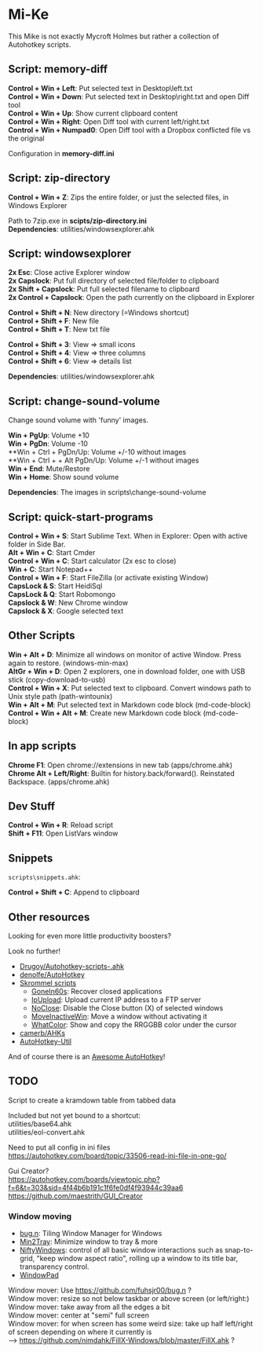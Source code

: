 Mi-Ke
=====
This Mike is not exactly Mycroft Holmes but rather a collection of Autohotkey scripts.

Script: memory-diff
-------------------
**Control + Win + Left**: Put selected text in Desktop\left.txt  
**Control + Win + Down**: Put selected text in Desktop\right.txt and open Diff tool  
**Control + Win + Up**: Show current clipboard content  
**Control + Win + Right**: Open Diff tool with current left/right.txt  
**Control + Win + Numpad0**: Open Diff tool with a Dropbox conflicted file vs the original  

Configuration in **memory-diff.ini**


Script: zip-directory
---------------------
**Control + Win + Z**: Zips the entire folder, or just the selected files, in Windows Explorer  

Path to 7zip.exe in **scipts/zip-directory.ini**  
**Dependencies**: utilities/windowsexplorer.ahk  


Script: windowsexplorer
-----------------------
**2x Esc**: Close active Explorer window  
**2x Capslock**: Put full directory of selected file/folder to clipboard  
**2x Shift + Capslock**: Put full selected filename to clipboard  
**2x Control + Capslock**: Open the path currently on the clipboard in Explorer  

**Control + Shift + N**: New directory (=Windows shortcut)  
**Control + Shift + F**: New file  
**Control + Shift + T**: New txt file  

**Control + Shift + 3**: View => small icons  
**Control + Shift + 4**: View => three columns  
**Control + Shift + 6**: View => details list  

**Dependencies**: utilities/windowsexplorer.ahk


Script: change-sound-volume
---------------------------
Change sound volume with 'funny' images.  

**Win + PgUp**: Volume +10  
**Win + PgDn**: Volume -10  
**Win + Ctrl + PgDn/Up: Volume +/-10 without images  
**Win + Ctrl + + Alt PgDn/Up: Volume +/-1 without images  
**Win + End**: Mute/Restore  
**Win + Home**: Show sound volume  

**Dependencies**: The images in scripts\change-sound-volume


Script: quick-start-programs
----------------------------
**Control + Win + S**: Start Sublime Text. When in Explorer: Open with active folder in Side Bar.  
**Alt + Win + C**: Start Cmder  
**Control + Win + C**: Start calculator (2x esc to close)  
**Win + C**: Start Notepad++  
**Control + Win + F**: Start FileZilla (or activate existing Window)  
**CapsLock & S**: Start HeidiSql  
**CapsLock & Q**: Start Robomongo  
**Capslock & W**: New Chrome window  
**Capslock & X**: Google selected text  


Other Scripts
-------------
**Win + Alt + D**: Minimize all windows on monitor of active Window. Press again to restore. (windows-min-max)  
**AltGr + Win + D**: Open 2 explorers, one in download folder, one with USB stick (copy-download-to-usb)  
**Control + Win + X**: Put selected text to clipboard. Convert windows path to Unix style path (path-wintounix)  
**Win + Alt + M**: Put selected text in Markdown code block (md-code-block)  
**Control + Win + Alt + M**: Create new Markdown code block (md-code-block)  


In app scripts
--------------
**Chrome F1**: Open chrome://extensions in new tab (apps/chrome.ahk)  
**Chrome Alt + Left/Right**: Builtin for history.back/forward(). Reinstated Backspace. (apps/chrome.ahk)  


Dev Stuff
---------
**Control + Win + R**: Reload script  
**Shift + F11**: Open ListVars window  


Snippets
--------
`scripts\snippets.ahk`:

**Control + Shift + C**: Append to clipboard  


Other resources
---------------
Looking for even more little productivity boosters?

Look no further!

- [Drugoy/Autohotkey-scripts-.ahk](https://github.com/Drugoy/Autohotkey-scripts-.ahk)
- [denolfe/AutoHotkey](https://github.com/denolfe/AutoHotkey)
- [Skrommel scripts](http://www.donationcoder.com/Software/Skrommel/index.html)
	- [GoneIn60s](http://www.donationcoder.com/Software/Skrommel/index.html#GoneIn60s): Recover closed applications
	- [IpUpload](http://www.donationcoder.com/Software/Skrommel/index.html#IpUpload): Upload current IP address to a FTP server
	- [NoClose](http://www.donationcoder.com/Software/Skrommel/index.html#NoClose): Disable the Close button (X) of selected windows
	- [MoveInactiveWin](http://www.donationcoder.com/Software/Skrommel/index.html#MoveInactiveWin): Move a window without activating it
	- [WhatColor](http://www.donationcoder.com/Software/Skrommel/index.html#WhatColor): Show and copy the RRGGBB color under the cursor
- [camerb/AHKs](https://github.com/camerb/AHKs)
- [AutoHotkey-Util](https://github.com/cocobelgica/AutoHotkey-Util)

And of course there is an [Awesome AutoHotkey](https://github.com/ahkscript/awesome-AutoHotkey)!


TODO
----
Script to create a kramdown table from tabbed data

Included but not yet bound to a shortcut:  
utilities/base64.ahk  
utilities/eol-convert.ahk  

Need to put all config in ini files  
https://autohotkey.com/board/topic/33506-read-ini-file-in-one-go/


Gui Creator?  
https://autohotkey.com/boards/viewtopic.php?f=6&t=303&sid=4f44b6b191c1f6fe0df4f93944c39aa6  
https://github.com/maestrith/GUI_Creator

### Window moving

- [bug.n](https://github.com/fuhsjr00/bug.n): Tiling Window Manager for Windows
- [Min2Tray](http://junyx.breadfan.de/Min2Tray): Minimize window to tray & more
- [NiftyWindows](http://www.enovatic.org/products/niftywindows/download): control of all basic window interactions such as snap-to-grid, "keep window aspect ratio", rolling up a window to its title bar, transparency control.
- [WindowPad](https://github.com/hoppfrosch/WindowPadX)

Window mover: Use https://github.com/fuhsjr00/bug.n  ?  
Window mover: resize so not below taskbar or above screen (or left/right:)  
Window mover: take away from all the edges a bit  
Window mover: center at "semi" full screen  
Window mover: for when screen has some weird size: take up half left/right of screen depending on where it currently is  
--> https://github.com/nimdahk/FillX-Windows/blob/master/FillX.ahk ?  
